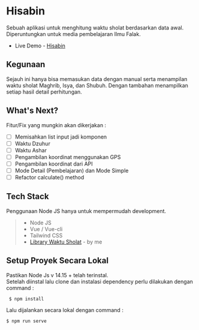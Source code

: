 # Hisabin

Sebuah aplikasi untuk menghitung waktu sholat berdasarkan data awal. Diperuntungkan untuk media pembelajaran Ilmu Falak.

- Live Demo - [Hisabin](https://hisabin.vercel.app/)

## Kegunaan

Sejauh ini hanya bisa memasukan data dengan manual serta menampilan waktu sholat Maghrib, Isya, dan Shubuh. Dengan tambahan menampilkan setiap hasil detail perhitungan.

## What's Next?

Fitur/Fix yang mungkin akan dikerjakan :

- [ ] Memisahkan list input jadi komponen
- [ ] Waktu Dzuhur
- [ ] Waktu Ashar
- [ ] Pengambilan koordinat menggunakan GPS
- [ ] Pengambilan koordinat dari API
- [ ] Mode Detail (Pembelajaran) dan Mode Simple
- [ ] Refactor calculate() method

## Tech Stack

Penggunaan Node JS hanya untuk mempermudah development.

> - Node JS
> - Vue / Vue-cli
> - Tailwind CSS
> - [Library Waktu Sholat](https://github.com/tikosewads/IslamicPrayerTimes) - by me

## Setup Proyek Secara Lokal

Pastikan Node Js v 14.15 + telah terinstal.  
Setelah diinstal lalu clone dan instalasi dependency perlu dilakukan dengan command :

     $ npm install

Lalu dijalankan secara lokal dengan command :

    $ npm run serve
